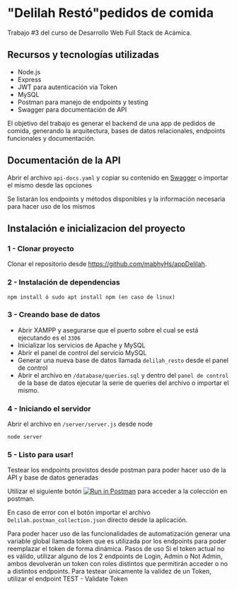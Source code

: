 # "Delilah Restó"pedidos de comida

Trabajo #3 del curso de Desarrollo Web Full Stack de Acámica.

## Recursos y tecnologías utilizadas

- Node.js
- Express
- JWT para autenticación via Token
- MySQL
- Postman para manejo de endpoints y testing
- Swagger para documentación de API

El objetivo del trabajo es generar el backend de una app de pedidos de comida, generando la arquitectura, bases de datos relacionales, endpoints funcionales y documentación.

## Documentación de la API

Abrir el archivo `api-docs.yaml` y copiar su contenido en [Swagger](https://editor.swagger.io/) o importar el mismo desde las opciones

Se listarán los endpoints y métodos disponibles y la información necesaria para hacer uso de los mismos

## Instalación e inicializacion del proyecto

### 1 - Clonar proyecto

Clonar el repositorio desde https://github.com/mabhyHs/appDelilah.

### 2 - Instalación de dependencias

```
npm install ó sudo apt install npm (en caso de linux)
```
### 3 - Creando base de datos

- Abrir XAMPP y asegurarse que el puerto sobre el cual se está ejecutando es el `3306`
- Inicializar los servicios de Apache y MySQL
- Abrir el panel de control del servicio MySQL
- Generar una nueva base de datos llamada `delilah_resto` desde el panel de control
- Abrir el archivo en `/database/queries.sql` y dentro del `panel de control` de la base de datos ejecutar la serie de queries del archivo o importar el mismo.

### 4 - Iniciando el servidor

Abrir el archivo en `/server/server.js` desde node

`node server`

### 5 - Listo para usar!

Testear los endpoints provistos desde postman para poder hacer uso de la API y base de datos generadas

Utilizar el siguiente botón [![Run in Postman](https://run.pstmn.io/button.svg)](https://app.getpostman.com/run-collection/8415d1cf125e836b33b0) para acceder a la colección en postman.

En caso de error con el botón importar el archivo `Delilah.postman_collection.json` directo desde la aplicación.

Para poder hacer uso de las funcionalidades de automatización generar una variable global llamada token que es utilizada por los endpoints para poder reemplazar el token de forma dinámica.
Pasos de uso
Si el token actual no es válido, utilizar alguno de los 2 endpoints de Login, Admin o Not Admin, ambos devolverán un token con roles distintos que permitirán acceder o no a distintos endpoints.
Para testear únicamente la validez de un Token, utilizar el endpoint TEST - Validate Token

